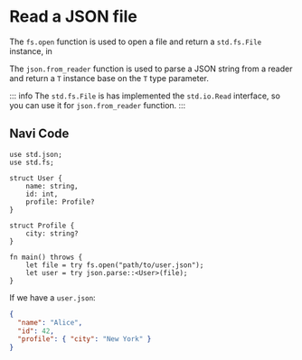 # Read a JSON file

The `fs.open` function is used to open a file and return a `std.fs.File` instance, in

The `json.from_reader` function is used to parse a JSON string from a reader and return a `T` instance base on the `T` type parameter.

::: info
The `std.fs.File` is has implemented the `std.io.Read` interface,
so you can use it for `json.from_reader` function.
:::

## Navi Code

```nv, no_run
use std.json;
use std.fs;

struct User {
    name: string,
    id: int,
    profile: Profile?
}

struct Profile {
    city: string?
}

fn main() throws {
    let file = try fs.open("path/to/user.json");
    let user = try json.parse::<User>(file);
}
```

If we have a `user.json`:

```json
{
  "name": "Alice",
  "id": 42,
  "profile": { "city": "New York" }
}
```
